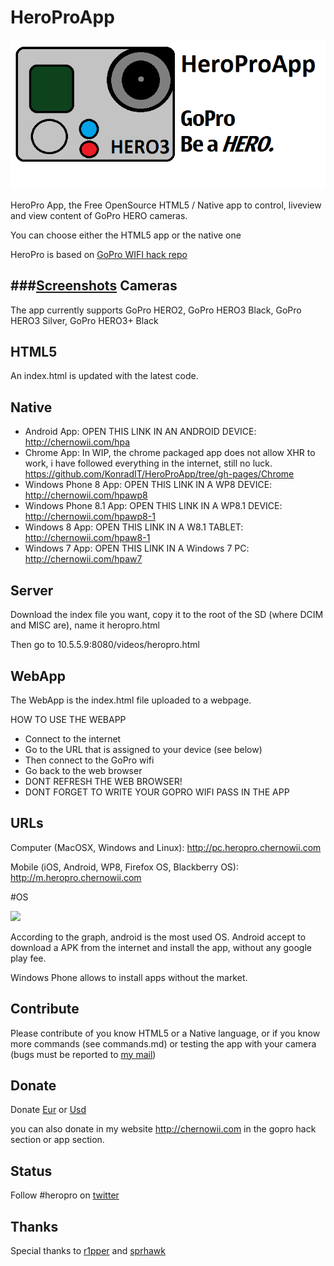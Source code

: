 HeroProApp
==========

![HeroProApp.GoPro.HERO](images/heroproapplogo-tilelarge.png)

HeroPro App, the Free OpenSource HTML5 / Native app to control, liveview and view content of GoPro HERO cameras.

You can choose either the HTML5 app or the native one 

HeroPro is based on [GoPro WIFI hack repo](https://github.com/KonradIT/goprowifihack)

###[Screenshots](https://gist.github.com/KonradIT/9851730)
Cameras
--------

The app currently supports GoPro HERO2, GoPro HERO3 Black, GoPro HERO3 Silver, GoPro HERO3+ Black

HTML5
------

An index.html is updated with the latest code.

Native
-------

* Android App: OPEN THIS LINK IN AN ANDROID DEVICE: http://chernowii.com/hpa
* Chrome App: In WIP, the chrome packaged app does not allow XHR to work, i have followed everything in the internet, still no luck. https://github.com/KonradIT/HeroProApp/tree/gh-pages/Chrome
* Windows Phone 8 App: OPEN THIS LINK IN A WP8 DEVICE: http://chernowii.com/hpawp8
* Windows Phone 8.1 App: OPEN THIS LINK IN A WP8.1 DEVICE: http://chernowii.com/hpawp8-1
* Windows 8 App: OPEN THIS LINK IN A W8.1 TABLET: http://chernowii.com/hpaw8-1
* Windows 7 App: OPEN THIS LINK IN A Windows 7 PC: http://chernowii.com/hpaw7

Server
------

Download the index file you want, copy it to the root of the SD (where DCIM and MISC are), name it heropro.html

Then go to 10.5.5.9:8080/videos/heropro.html

WebApp
------
The WebApp is the index.html file uploaded to a webpage.

HOW TO USE THE WEBAPP

* Connect to the internet
* Go to the URL that is assigned to your device (see below)
* Then connect to the GoPro wifi
* Go back to the web browser
* DONT REFRESH THE WEB BROWSER!
* DONT FORGET TO WRITE YOUR GOPRO WIFI PASS IN THE APP

URLs
----

Computer (MacOSX, Windows and Linux): http://pc.heropro.chernowii.com

Mobile (iOS, Android, WP8, Firefox OS, Blackberry OS): http://m.heropro.chernowii.com

#OS

![](http://upload.wikimedia.org/wikipedia/commons/8/83/World_Wide_Smartphone_Sales.png)

According to the graph, android is the most used OS. Android accept to download a APK from the internet and install the app, without any google play fee.

Windows Phone allows to install apps without the market.

Contribute
-----------

Please contribute of you know HTML5 or a Native language, or if you know more commands (see commands.md) or testing the app with your camera (bugs must be reported to [my mail](mailto:mail@chernowii.com))

Donate
------

Donate [Eur](https://www.paypal.com/us/cgi-bin/webscr?cmd=_flow&SESSION=xzvRRl1F77J6j1KZ6rDfWOFg1FGXikvhFAOZsvyuYEvRwrcKHF2OSnrh-iK&dispatch=5885d80a13c0db1f8e263663d3faee8def8934b92a630e40b7fef61ab7e9fe63) or [Usd](https://www.paypal.com/us/cgi-bin/webscr?cmd=_flow&SESSION=Tshee-GpFUZlApx4t09KN5o12D5XQbapLvF_2fCoPacE1SOZ81J5RxGXI9K&dispatch=5885d80a13c0db1f8e263663d3faee8def8934b92a630e40b7fef61ab7e9fe63)

you can also donate in my website http://chernowii.com in the gopro hack section or app section.

Status
------

Follow #heropro on [twitter](https://twitter.com/search?q=%23heropro&src=typd&f=realtime)

Thanks
-------

Special thanks to [r1pper](http://github.com/r1pper) and [sprhawk](http://github.com/sprhawk)
